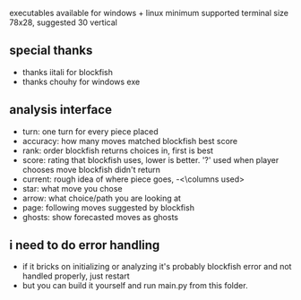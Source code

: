 executables available for windows + linux
minimum supported terminal size 78x28, suggested 30 vertical

## special thanks
* thanks iitali for blockfish
* thanks chouhy for windows exe

## analysis interface
* turn: one turn for every piece placed
* accuracy: how many moves matched blockfish best score
* rank: order blockfish returns choices in, first is best
* score: rating that blockfish uses, lower is better. '?' used when player chooses move blockfish didn't return
* current: rough idea of where piece goes, <piece>-<\columns used>
* star: what move you chose
* arrow: what choice/path you are looking at
* page: following moves suggested by blockfish
* ghosts: show forecasted moves as ghosts

## i need to do error handling
* if it bricks on initializing or analyzing it's probably blockfish error and not handled properly, just restart
* but you can build it yourself and run main.py from this folder.
